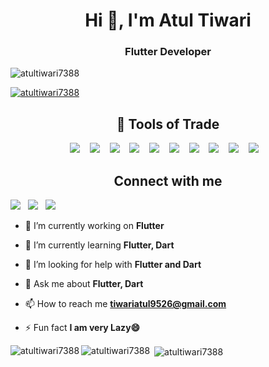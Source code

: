<h1 align="center">Hi 👋, I'm Atul Tiwari</h1>
<h3 align="center">Flutter Developer</h3>

<p align="left"> <img src="https://komarev.com/ghpvc/?username=atultiwari7388&label=Profile%20views&color=0e75b6&style=flat" alt="atultiwari7388" /> </p>

<p align="left"> <a href="https://github.com/ryo-ma/github-profile-trophy"><img src="https://github-profile-trophy.vercel.app/?username=atultiwari7388" alt="atultiwari7388" /></a> </p>

<h2 align="center"> 🔭 Tools of Trade</h2>
<p align="center">
  <img src="https://img.shields.io/badge/Flutter-%2302569B.svg?style=for-the-badge&logo=Flutter&logoColor=white"/>&nbsp;&nbsp;&nbsp;
  <img src="https://img.shields.io/badge/dart-%230175C2.svg?style=for-the-badge&logo=dart&logoColor=white"/>&nbsp;&nbsp;&nbsp;
  <img src="https://img.shields.io/badge/firebase-%23039BE5.svg?style=for-the-badge&logo=firebase"/>&nbsp;&nbsp;&nbsp;
  <img src="https://img.shields.io/badge/node.js%20-%2343853D.svg?&style=for-the-badge&logo=node.js&logoColor=white" />&nbsp;&nbsp;&nbsp;
  <img src="https://img.shields.io/badge/javascript-%23323330.svg?style=for-the-badge&logo=javascript&logoColor=%23F7DF1E"/>&nbsp;&nbsp;&nbsp;
  <img src="https://img.shields.io/badge/typescript-%23007ACC.svg?style=for-the-badge&logo=typescript&logoColor=white"/>&nbsp;&nbsp;&nbsp;
  <img src="https://img.shields.io/badge/Adobe%20XD-470137?style=for-the-badge&logo=Adobe%20XD&logoColor=#FF61F6"/>&nbsp;&nbsp;&nbsp;
  <img src="https://img.shields.io/badge/postgres-%23316192.svg?style=for-the-badge&logo=postgresql&logoColor=white"/>&nbsp;&nbsp;&nbsp;
  <img src="https://img.shields.io/badge/MongoDB-%234ea94b.svg?style=for-the-badge&logo=mongodb&logoColor=white"/>&nbsp;&nbsp;&nbsp;
  <img src="https://img.shields.io/badge/yarn-%232C8EBB.svg?style=for-the-badge&logo=yarn&logoColor=white"/>&nbsp;&nbsp;&nbsp;
</p>


<h2 align="center"> Connect with me</h2>
<p align="center">

<a href="https://www.facebook.com/profile.php?id=100060762835342" align="center"><img src="https://img.shields.io/badge/Facebook-%231877F2.svg?style=for-the-badge&logo=Facebook&logoColor=white"/></a>&nbsp;&nbsp;&nbsp;<a href="https://www.linkedin.com/in/atul-tiwari-b9871b219/" align="center"><img src="https://img.shields.io/badge/linkedin-%230077B5.svg?style=for-the-badge&logo=linkedin&logoColor=white"/></a>&nbsp;&nbsp;&nbsp;<a href="https://www.instagram.com/atul_tiwari45/"><img src="https://img.shields.io/badge/<@atul_tiwari45>-%23E4405F.svg?style=for-the-badge&logo=Instagram&logoColor=white"/></a>&nbsp;&nbsp;&nbsp;
</p>


- 🔭 I’m currently working on **Flutter**

- 🌱 I’m currently learning **Flutter, Dart**

- 🤝 I’m looking for help with **Flutter and Dart**

- 💬 Ask me about **Flutter, Dart**

- 📫 How to reach me **tiwariatul9526@gmail.com**

- ⚡ Fun fact **I am very Lazy😄**

<p><img align="left" src="https://github-readme-stats.vercel.app/api/top-langs?username=atultiwari7388&show_icons=true&locale=en" alt="atultiwari7388" /></p>

<p><img align="left" src="https://github-readme-stats.vercel.app/api/wakatime?username=atultiwari7388" alt="atultiwari7388" /></p>

<p>&nbsp;<img align="center" src="https://github-readme-stats.vercel.app/api?username=atultiwari7388&show_icons=true&locale=en" alt="atultiwari7388" /></p>
